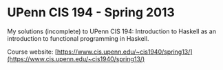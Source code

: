 UPenn CIS 194 - Spring 2013
===========

My solutions (incomplete) to UPenn CIS 194: Introduction to Haskell as an introduction to functional programming in Haskell.

Course website: [https://www.cis.upenn.edu/~cis1940/spring13/](https://www.cis.upenn.edu/~cis1940/spring13/)
